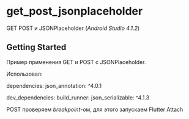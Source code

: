 # get_post_jsonplaceholder

 GET POST и JSONPlaceholder 
 (*Android Studio 4.1.2*)

## Getting Started

 Пример применения GET и POST с JSONPlaceholder.
 
Использовал:

 dependencies:
   json_annotation: ^4.0.1
   
 dev_dependencies:
   build_runner:
   json_serializable: ^4.1.3
   
POST проверяем *breakpoint*-ом, для этого запускаем Flutter Attach
